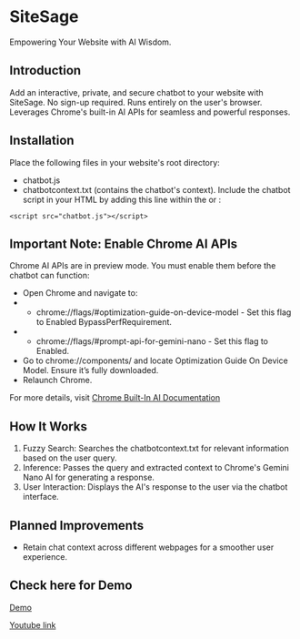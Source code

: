 # SiteSage
Empowering Your Website with AI Wisdom.

## Introduction
Add an interactive, private, and secure chatbot to your website with SiteSage.
No sign-up required.
Runs entirely on the user's browser.
Leverages Chrome's built-in AI APIs for seamless and powerful responses.

## Installation
Place the following files in your website's root directory:
* chatbot.js
* chatbotcontext.txt (contains the chatbot's context).
Include the chatbot script in your HTML by adding this line within the <head> or <body>:
```
<script src="chatbot.js"></script>
```

## Important Note: Enable Chrome AI APIs
Chrome AI APIs are in preview mode. You must enable them before the chatbot can function:

* Open Chrome and navigate to:
* * chrome://flags/#optimization-guide-on-device-model - Set this flag to Enabled BypassPerfRequirement.
* * chrome://flags/#prompt-api-for-gemini-nano - Set this flag to Enabled.
* Go to chrome://components/ and locate Optimization Guide On Device Model. Ensure it’s fully downloaded.
* Relaunch Chrome.

For more details, visit <a href="https://developer.chrome.com/docs/ai/built-in">Chrome Built-In AI Documentation</a>

## How It Works
1. Fuzzy Search: Searches the chatbotcontext.txt for relevant information based on the user query.
2. Inference: Passes the query and extracted context to Chrome's Gemini Nano AI for generating a response.
3. User Interaction: Displays the AI's response to the user via the chatbot interface.

## Planned Improvements
* Retain chat context across different webpages for a smoother user experience.

## Check here for Demo
<a href="https://dutta-d1.github.io/sitesage/sample-site/">Demo</a>

<a href="https://www.youtube.com/watch?v=oll3JeV8RpE">Youtube link</a>


